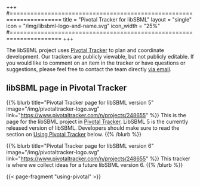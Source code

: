 +++
#=====================================================================
title      = "Pivotal Tracker for libSBML"
layout     = "single"
icon       = "/img/libsbml-logo-and-name.svg"
icon_width = "25%"
#=====================================================================
+++

The libSBML project uses [Pivotal Tracker](https://www.pivotaltracker.com/n/projects/499447) to plan and coordinate development.  Our trackers are publicly viewable, but not publicly editable.  If you would like to comment on an item in the tracker or have questions or suggestions, please feel free to contact the team directly [via email](mailto:libsbml-team@googlegroups.com).


## libSBML page in Pivotal Tracker

{{% blurb title="Pivotal Tracker page for libSBML version 5" image="/img/pivotaltracker-logo.svg" link="https://www.pivotaltracker.com/n/projects/248655" %}}
This is the page for the libSBML project in [Pivotal Tracker](http://pivotaltracker.com).  LibSBML 5 is the currently released version of libSBML.  Developers should make sure to read the section on [Using Pivotal Tracker](#using-pivotal-tracker) below.
{{% /blurb %}}

{{% blurb title="Pivotal Tracker page for libSBML version 6" image="/img/pivotaltracker-logo.svg" link="https://www.pivotaltracker.com/n/projects/248655" %}}
This tracker is where we collect ideas for a future libSBML version 6.
{{% /blurb %}}

{{< page-fragment "using-pivotal" >}}

